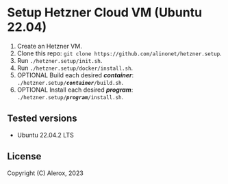# Setup Hetzner Cloud VM (Ubuntu 22.04)
1. Create an Hetzner VM.
2. Clone this repo: ``git clone https://github.com/alinonet/hetzner.setup``.
3. Run ``./hetzner.setup/init.sh``.
4. Run ``./hetzner.setup/docker/install.sh``.
5. OPTIONAL Build each desired ***container***: ``./hetzner.setup/``***``container``***``/build.sh``.
6. OPTIONAL Install each desired ***program***: ``./hetzner.setup/``***``program``***``/install.sh``.
## Tested versions
- Ubuntu 22.04.2 LTS
## License
Copyright (C) Alerox, 2023

